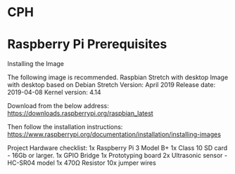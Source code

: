 # CPH

# Raspberry Pi Prerequisites

Installing the Image

The following image is recommended.
Raspbian Stretch with desktop
Image with desktop based on Debian Stretch
Version: April 2019
Release date: 2019-04-08
Kernel version: 4.14

Download from the below address:
https://downloads.raspberrypi.org/raspbian_latest

Then follow the installation instructions:
https://www.raspberrypi.org/documentation/installation/installing-images


Project Hardware checklist:
1x Raspberry Pi 3 Model B+
1x Class 10 SD card - 16Gb or larger.
1x GPIO Bridge
1x Prototyping board
2x Ultrasonic sensor - HC-SR04 model
1x 470Ω Resistor
10x jumper wires
